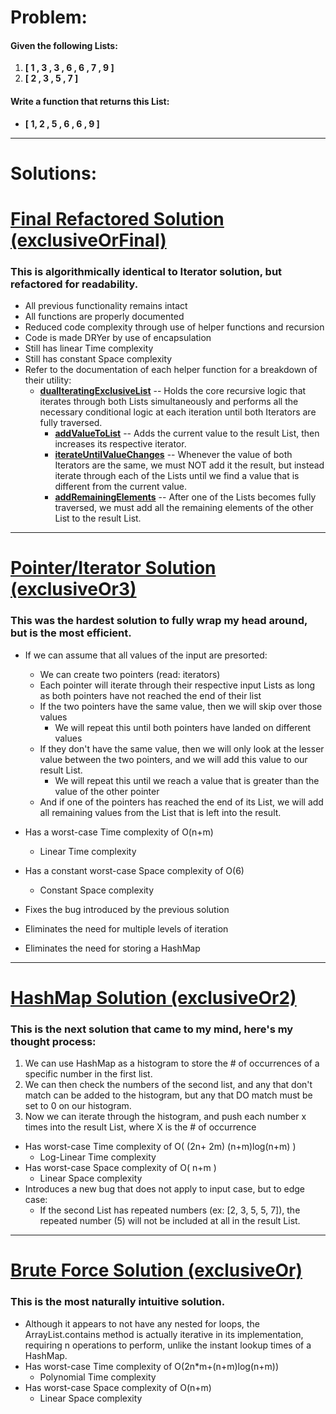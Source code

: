 # Problem:
#### Given the following Lists:
  1.  **[ 1 , 3 , 3 , 6 , 6 , 7 , 9 ]**
  2.  **[ 2 , 3 , 5 , 7 ]**
#### Write a function that returns this List:
* **[ 1, 2 , 5 , 6 , 6 , 9 ]**

---


# **Solutions:**

# [Final Refactored Solution (exclusiveOrFinal)](https://github.com/TrevorGlascock/ExclusiveOrSolution/blob/main/src/com/example/helloworld/HelloWorld.java#L16)

### This is algorithmically identical to Iterator solution, but refactored for readability.
* All previous functionality remains intact
* All functions are properly documented
* Reduced code complexity through use of helper functions and recursion
* Code is made DRYer by use of encapsulation
* Still has linear Time complexity
* Still has constant Space complexity
* Refer to the documentation of each helper function for a breakdown of their utility:
  * **[dualIteratingExclusiveList](https://github.com/TrevorGlascock/ExclusiveOrSolution/blob/main/src/com/example/helloworld/HelloWorld.java#L32-L70)** -- Holds the core recursive logic that iterates through both Lists simultaneously and performs all the necessary conditional logic at each iteration until both Iterators are fully traversed.
    * **[addValueToList](https://github.com/TrevorGlascock/ExclusiveOrSolution/blob/main/src/com/example/helloworld/HelloWorld.java#L72-L83)** -- Adds the current value to the result List, then increases its respective iterator.
    * **[iterateUntilValueChanges](https://github.com/TrevorGlascock/ExclusiveOrSolution/blob/main/src/com/example/helloworld/HelloWorld.java#L84-L109)** -- Whenever the value of both Iterators are the same, we must NOT add it the result, but instead iterate through each of the Lists until we find a value that is different from the current value. 
    * **[addRemainingElements](https://github.com/TrevorGlascock/ExclusiveOrSolution/blob/main/src/com/example/helloworld/HelloWorld.java#L110-L122)** -- After one of the Lists becomes fully traversed, we must add all the remaining elements of the other List to the result List.

---

# [Pointer/Iterator Solution (exclusiveOr3)](https://github.com/TrevorGlascock/ExclusiveOrSolution/blob/main/src/com/example/helloworld/HelloWorld.java#L180-L224)
 
### This was the hardest solution to fully wrap my head around, but is the most efficient. 
* If we can assume that all values of the input are presorted:
    * We can create two pointers (read: iterators)
    * Each pointer will iterate through their respective input Lists as long as both pointers have not reached the end of their list
    * If the two pointers have the same value, then we will skip over those values
        * We will repeat this until both pointers have landed on different values
    * If they don't have the same value, then we will only look at the lesser value between the two pointers, and we will add this value to our result List. 
         * We will repeat this until we reach a value that is greater than the value of the other pointer  
    * And if one of the pointers has reached the end of its List, we will add all remaining values from the List that is left into the result. 


* Has a worst-case Time complexity of O(n+m)
  * Linear Time complexity 
* Has a constant worst-case Space complexity of O(6)
  * Constant Space complexity
* Fixes the bug introduced by the previous solution
* Eliminates the need for multiple levels of iteration
* Eliminates the need for storing a HashMap

---

# [HashMap Solution (exclusiveOr2)](https://github.com/TrevorGlascock/ExclusiveOrSolution/blob/main/src/com/example/helloworld/HelloWorld.java#L149-L178)

### This is the next solution that came to my mind, here's my thought process:
1. We can use HashMap as a histogram to store the # of occurrences of a specific number in the first list.
2. We can then check the numbers of the second list, and any that don't match can be added to the histogram, but any that DO match must be set to 0 on our histogram.
3. Now we can iterate through the histogram, and push each number x times into the result List, where X is the # of occurrence


* Has worst-case Time complexity of O( (2n+ 2m) (n+m)log(n+m) )
  * Log-Linear Time complexity
* Has worst-case Space complexity of O( n+m )
  * Linear Space complexity
* Introduces a new bug that does not apply to input case, but to edge case:
   * If the second List has repeated numbers (ex: [2, 3, 5, 5, 7]), the repeated number (5) will not be included at all in the result List.

---

# [Brute Force Solution (exclusiveOr)](https://github.com/TrevorGlascock/ExclusiveOrSolution/blob/main/src/com/example/helloworld/HelloWorld.java#L128-L147)

### This is the most naturally intuitive solution.
* Although it appears to not have any nested for loops, the ArrayList.contains method is actually iterative in its implementation, requiring n operations to perform, unlike the instant lookup times of a HashMap.
* Has worst-case Time complexity of O(2n*m+(n+m)log(n+m)) 
  * Polynomial Time complexity
* Has worst-case Space complexity of O(n+m) 
  * Linear Space complexity
